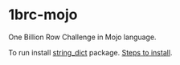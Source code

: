 # 1brc-mojo

One Billion Row Challenge in Mojo language. 

To run install [string_dict](https://github.com/mzaks/compact-dict/tree/main/string_dict) package. [Steps to install](https://docs.modular.com/mojo/manual/packages).
